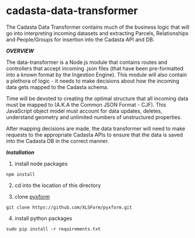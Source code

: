 # cadasta-data-transformer

The Cadasta Data Transformer contains much of the business logic that will go into interpreting incoming datasets and extracting Parcels, Relationships and People/Groups for insertion into the Cadasta API and DB.

***OVERVIEW***

The data-transformer is a Node.js module that contains routes and controllers that accept incoming .json files (that have been pre-formatted into a known format by the Ingestion Engine). This module will also contain a plethora of logic - it needs to make decisions about how the incoming data gets mapped to the Cadasta schema.

Time will be devoted to creating the optimal structure that all incoming data must be mapped to (A.K.A the Common JSON Format - CJF). This JavaScript object model
must account for data updates, deletes, understand geometry and unlimited numbers of unstructured properties.

After mapping decisions are made, the data transformer will need to make requests to the appropriate Cadasta APIs to ensure that the data is saved into the Cadasta DB in the correct manner.

***Installation***

1. install node packages

```npm install```

2. cd into the location of this directory

3. clone [pyxform](https://github.com/XLSForm/pyxform)

```git clone https://github.com/XLSForm/pyxform.git```

4. install python packages

```sudo pip install -r requirements.txt```